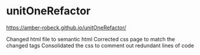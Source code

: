 # unitOneRefactor
https://amber-robeck.github.io/unitOneRefactor/

Changed html file to semantic html
Corrected css page to match the changed tags
Consolidated the css to comment out redundant lines of code
